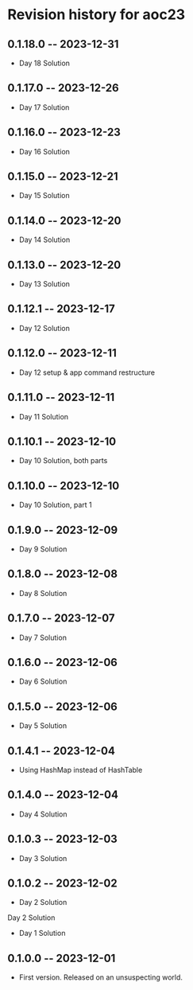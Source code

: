 # Revision history for aoc23

## 0.1.18.0 -- 2023-12-31

* Day 18 Solution

## 0.1.17.0 -- 2023-12-26

* Day 17 Solution

## 0.1.16.0 -- 2023-12-23

* Day 16 Solution

## 0.1.15.0 -- 2023-12-21

* Day 15 Solution

## 0.1.14.0 -- 2023-12-20

* Day 14 Solution

## 0.1.13.0 -- 2023-12-20

* Day 13 Solution

## 0.1.12.1 -- 2023-12-17

* Day 12 Solution

## 0.1.12.0 -- 2023-12-11

* Day 12 setup & app command restructure

## 0.1.11.0 -- 2023-12-11

* Day 11 Solution

## 0.1.10.1 -- 2023-12-10

* Day 10 Solution, both parts

## 0.1.10.0 -- 2023-12-10

* Day 10 Solution, part 1

## 0.1.9.0 -- 2023-12-09

* Day 9 Solution

## 0.1.8.0 -- 2023-12-08

* Day 8 Solution

## 0.1.7.0 -- 2023-12-07

* Day 7 Solution

## 0.1.6.0 -- 2023-12-06

* Day 6 Solution

## 0.1.5.0 -- 2023-12-06

* Day 5 Solution

## 0.1.4.1 -- 2023-12-04

* Using HashMap instead of HashTable

## 0.1.4.0 -- 2023-12-04

* Day 4 Solution

## 0.1.0.3 -- 2023-12-03

* Day 3 Solution

## 0.1.0.2 -- 2023-12-02

* Day 2 Solution

Day 2 Solution

* Day 1 Solution

## 0.1.0.0 -- 2023-12-01

* First version. Released on an unsuspecting world.
